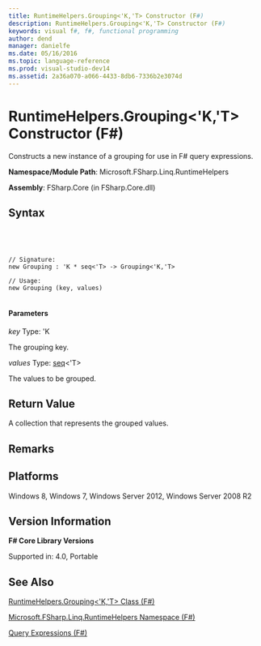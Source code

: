 ```yaml
---
title: RuntimeHelpers.Grouping<'K,'T> Constructor (F#)
description: RuntimeHelpers.Grouping<'K,'T> Constructor (F#)
keywords: visual f#, f#, functional programming
author: dend
manager: danielfe
ms.date: 05/16/2016
ms.topic: language-reference
ms.prod: visual-studio-dev14
ms.assetid: 2a36a070-a066-4433-8db6-7336b2e3074d 
---
```


# RuntimeHelpers.Grouping<'K,'T> Constructor (F#)

Constructs a new instance of a grouping for use in F# query expressions.

**Namespace/Module Path**: Microsoft.FSharp.Linq.RuntimeHelpers

**Assembly**: FSharp.Core (in FSharp.Core.dll)


## Syntax



```




// Signature:
new Grouping : 'K * seq<'T> -> Grouping<'K,'T>

// Usage:
new Grouping (key, values)


```





#### Parameters
*key*
Type: 'K


The grouping key.


*values*
Type: [seq](http://msdn.microsoft.com/en-us/library/2f0c87c6-8a0d-4d33-92a6-10d1d037ce75)&lt;'T&gt;


The values to be grouped.




## Return Value
A collection that represents the grouped values.


## Remarks

## Platforms
Windows 8, Windows 7, Windows Server 2012, Windows Server 2008 R2


## Version Information
**F# Core Library Versions**

Supported in: 4.0, Portable




## See Also
[RuntimeHelpers.Grouping&#60;'K,'T&#62; Class &#40;F&#35;&#41;](RuntimeHelpers.Grouping%5B%27K%2C%27T%5D-Class-%5BFSharp%5D.md)

[Microsoft.FSharp.Linq.RuntimeHelpers Namespace &#40;F&#35;&#41;](Microsoft.FSharp.Linq.RuntimeHelpers-Namespace-%5BFSharp%5D.md)

[Query Expressions (F#)](http://msdn.microsoft.com/en-us/library/ff72235c-3ad8-4215-8679-2754484823db)

